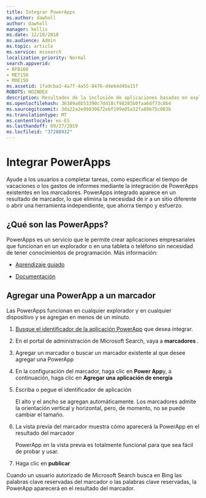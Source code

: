 ```yaml
---
title: Integrar PowerApps
ms.author: dawholl
author: dawholl
manager: kellis
ms.date: 12/18/2018
ms.audience: Admin
ms.topic: article
ms.service: mssearch
localization_priority: Normal
search.appverid:
- BFB160
- MET150
- MOE150
ms.assetid: 1fadcba3-4a7f-4a55-8476-d4e64d49a15f
ROBOTS: NOINDEX
description: Resultados de la inclusión de aplicaciones basadas en explorador en marcadores resultados de Microsoft Search
ms.openlocfilehash: 36389a8b53390c7dd18cf98285b0faa6df73c8b4
ms.sourcegitcommit: 3da22a2e09830672ebf199e05a32fa89b75c083b
ms.translationtype: MT
ms.contentlocale: es-ES
ms.lasthandoff: 09/27/2019
ms.locfileid: "37288932"
---
```

# <a name="integrate-powerapps"></a>Integrar PowerApps
   
Ayude a los usuarios a completar tareas, como especificar el tiempo de vacaciones o los gastos de informes mediante la integración de PowerApps existentes en los marcadores. PowerApps integrado aparece en un resultado de marcador, lo que elimina la necesidad de ir a un sitio diferente o abrir una herramienta independiente, que ahorra tiempo y esfuerzo.
  
## <a name="what-are-powerapps"></a>¿Qué son las PowerApps?

PowerApps es un servicio que le permite crear aplicaciones empresariales que funcionan en un explorador o en una tableta o teléfono sin necesidad de tener conocimientos de programación. Más información:
  
- 
  [Aprendizaje guiado](https://docs.microsoft.com/learn/browse/?products=powerapps)
    
- [Documentación](https://docs.microsoft.com/powerapps/)
    
## <a name="add-a-powerapp-to-a-bookmark"></a>Agregar una PowerApp a un marcador

Las PowerApps funcionan en cualquier explorador y en cualquier dispositivo y se agregan en menos de un minuto.
  
1. [Busque el identificador de la aplicación PowerApp](https://docs.microsoft.com/powerapps/maker/canvas-apps/get-sessionid#get-an-app-id) que desea integrar.
    
2. En el portal de administración de Microsoft Search, vaya a **marcadores** .
    
3. Agregar un marcador o buscar un marcador existente al que desee agregar una PowerApp
    
4. En la configuración del marcador, haga clic en **Power App**y, a continuación, haga clic en **Agregar una aplicación de energía**
    
5. Escriba o pegue el identificador de aplicación
    
    El alto y el ancho se agregan automáticamente. Los marcadores admite la orientación vertical y horizontal, pero, de momento, no se puede cambiar el tamaño.
    
6. La vista previa del marcador muestra cómo aparecerá la PowerApp en el resultado del marcador
    
    PowerApp en la vista previa es totalmente funcional para que sea fácil de probar y usar.
    
7. Haga clic en **publicar**
    
Cuando un usuario autorizado de Microsoft Search busca en Bing las palabras clave reservadas del marcador o las palabras clave reservadas, la PowerApp aparecerá en el resultado del marcador.
